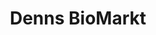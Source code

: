 ---
title: "Denns BioMarkt"
url: /muenchen/denns-biomarkt-giesinger-bahnhofplatz/
shop: Supermarkt
---
